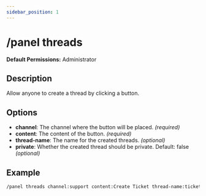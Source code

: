 ```yaml
---
sidebar_position: 1
---
```


# /panel threads
**Default Permissions:** Administrator
## Description
Allow anyone to create a thread by clicking a button.

## Options
- **channel**: The channel where the button will be placed. *(required)*
- **content**: The content of the button. *(required)*
- **thread-name**: The name for the created threads. *(optional)*
- **private**: Whether the created thread should be private. Default: false *(optional)*

## Example
```bash
/panel threads channel:support content:Create Ticket thread-name:ticket-{user} private:true
```
